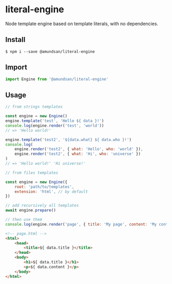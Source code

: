 # literal-engine

Node template engine based on template literals, with no dependencies.

## Install

```
$ npm i --save @amundsan/literal-engine
```

## Import

```js
import Engine from '@amundsan/literal-engine'
```

## Usage

```js
// from strings templates

const engine = new Engine()
engine.template('test', 'Hello ${ data }!')
console.log(engine.render('test', 'world'))
// => 'Hello world!'

engine.template('test2', '${data.what} ${ data.who }!')
console.log(
    engine.render('test2', { what: 'Hello', who: 'world' }),
    engine.render('test2', { what: 'Hi', who: 'universe' })
)
// => 'Hello world!' 'Hi universe!'
```

```js
// from files templates

const engine = new Engine({
    root: 'path/to/templates',
    extension: 'html', // by default
})

// add recursively all templates
await engine.prepare()

// then use them
console.log(engine.render('page', { title: 'My page', content: 'My content' }))
```

```html
<!-- page.html -->
<html>
    <head>
        <title>${ data.title }</title>
    </head>
    <body>
        <h1>${ data.title }</h1>
        <p>${ data.content }</p>
    </body>
</html>
```
